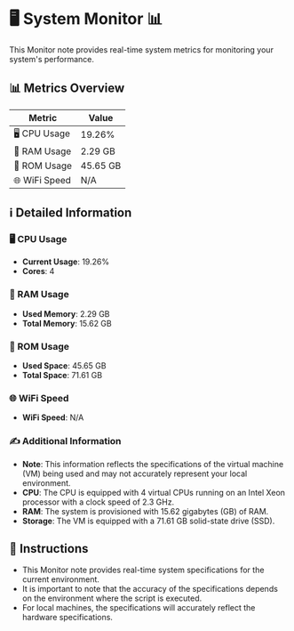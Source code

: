 
# 🖥️ System Monitor 📊

This Monitor note provides real-time system metrics for monitoring your system's performance.

## 📊 Metrics Overview

| Metric                    | Value             |
| ------------------------- | ----------------- |
| 🖥️ CPU Usage              | 19.26%       |
| 💾 RAM Usage              | 2.29 GB       |
| 💽 ROM Usage              | 45.65 GB       |
| 🌐 WiFi Speed             | N/A      |

## ℹ️ Detailed Information

### 🖥️ CPU Usage

- **Current Usage**: 19.26%
- **Cores**: 4

### 💾 RAM Usage

- **Used Memory**: 2.29 GB
- **Total Memory**: 15.62 GB

### 💽 ROM Usage

- **Used Space**: 45.65 GB
- **Total Space**: 71.61 GB

### 🌐 WiFi Speed

- **WiFi Speed**: N/A


### ✍️ Additional Information

- **Note**: This information reflects the specifications of the virtual machine (VM) being used and may not accurately represent your local environment.
- **CPU**: The CPU is equipped with  4 virtual CPUs running on an Intel Xeon processor with a clock speed of 2.3 GHz.
- **RAM**: The system is provisioned with 15.62 gigabytes (GB) of RAM.
- **Storage**: The VM is equipped with a 71.61 GB solid-state drive (SSD).

## 📝 Instructions

- This Monitor note provides real-time system specifications for the current environment.
- It is important to note that the accuracy of the specifications depends on the environment where the script is executed.
- For local machines, the specifications will accurately reflect the hardware specifications.
